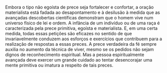 ﻿Embora o tipo não egoísta de prece seja fortalecer e confortar, a oração materialista está fadada ao desapontamento e à desilusão à medida que as avançadas descobertas científicas demonstram que o homem vive num universo físico de lei e ordem. A infância de um indivíduo ou de uma raça é caracterizada pela prece primitiva, egoísta e materialista. E, em uma certa medida, todas essas petições são eficazes no sentido de que invariavelmente conduzem aos esforços e exercícios que contribuem para a realização de respostas a essas preces. A prece  verdadeira da fé sempre auxilia no aumento da técnica de viver, mesmo se os pedidos não sejam dignos de reconhecimento espiritual. Mas a pessoa espiritualmente avançada deve exercer um grande cuidado ao tentar desencorajar uma mente primitiva ou imatura a respeito de tais preces.